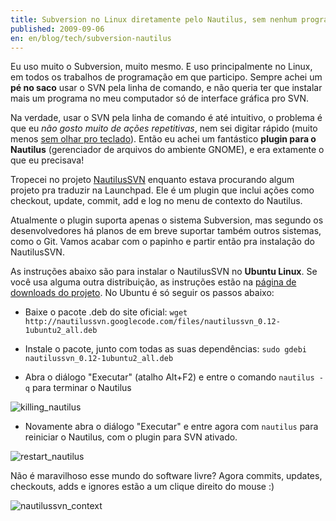 ```yaml
---
title: Subversion no Linux diretamente pelo Nautilus, sem nenhum programa a mais
published: 2009-09-06
en: en/blog/tech/subversion-nautilus
---
```


Eu uso muito o Subversion, muito mesmo.
E uso principalmente no Linux, em todos os trabalhos de programação em que participo.
Sempre achei um **pé no saco** usar o SVN pela linha de comando, e não queria ter que instalar mais um programa no meu computador só de interface gráfica pro SVN.

Na verdade, usar o SVN pela linha de comando é até intuitivo,
o problema é que eu _não gosto muito de ações repetitivas_, nem sei digitar rápido (muito menos [sem olhar pro teclado][1]).
Então eu achei um fantástico **plugin para o Nautilus** (gerenciador de arquivos do ambiente GNOME), e era extamente o que eu precisava!

<!--more-->

Tropecei no projeto [NautilusSVN][2] enquanto estava procurando algum projeto pra traduzir na Launchpad.
Ele é um plugin que inclui ações como checkout, update, commit, add e log no menu de contexto do Nautilus.

Atualmente o plugin suporta apenas o sistema Subversion, mas segundo os desenvolvedores há planos de em breve suportar também outros sistemas, como o Git.
Vamos acabar com o papinho e partir então pra instalação do NautilusSVN.

As instruções abaixo são para instalar o NautilusSVN no **Ubuntu Linux**.
Se você usa alguma outra distribuição, as instruções estão na [página de downloads do projeto][3].
No Ubuntu é só seguir os passos abaixo:

  * Baixe o pacote .deb do site oficial: `wget http://nautilussvn.googlecode.com/files/nautilussvn_0.12-1ubuntu2_all.deb`

  * Instale o pacote, junto com todas as suas dependências: `sudo gdebi nautilussvn_0.12-1ubuntu2_all.deb`

  * Abra o diálogo "Executar" (atalho Alt+F2) e entre o comando `nautilus -q` para terminar o Nautilus

![killing_nautilus](/files/imgs/2009-09_matando_nautilus.png)

  * Novamente abra o diálogo "Executar" e entre agora com `nautilus` para reiniciar o Nautilus, com o plugin para SVN ativado.

![restart_nautilus](/files/imgs/2009-09_reiniciando_nautilus.png)

Não é maravilhoso esse mundo do software livre?
Agora commits, updates, checkouts, adds e ignores estão a um clique direito do mouse :)

![nautilussvn_context](/files/imgs/2009-09_nautilussvn_contexto.png)

[1]: <http://en.wikipedia.org/wiki/Touch_typing>
[2]: <http://code.google.com/p/nautilussvn/>
[3]: <http://code.google.com/p/nautilussvn/wiki/Installation>
